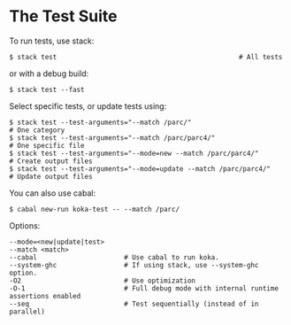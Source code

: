 
# The Test Suite

To run tests, use stack:

```
$ stack test                                              # All tests
```

or with a debug build:
```
$ stack test --fast 
```

Select specific tests, or update tests using:
```
$ stack test --test-arguments="--match /parc/"                        # One category
$ stack test --test-arguments="--match /parc/parc4/"                  # One specific file
$ stack test --test-arguments="--mode=new --match /parc/parc4/"       # Create output files
$ stack test --test-arguments="--mode=update --match /parc/parc4/"    # Update output files
```

You can also use cabal:
```
$ cabal new-run koka-test -- --match /parc/
```

Options:
```
--mode=<new|update|test>
--match <match>              
--cabal                      # Use cabal to run koka.
--system-ghc                 # If using stack, use --system-ghc option.
-O2                          # Use optimization
-O-1                         # Full debug mode with internal runtime assertions enabled
--seq                        # Test sequentially (instead of in parallel) 
```

